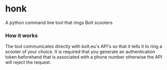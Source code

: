 # honk
A python command line tool that rings Bolt scooters

### How it works ###
The tool communicates directly with bolt.eu's API's so that it tells it to ring a scooter of your choice. It is required that you generate an authentication token beforehand that is associated with a phone number otherwise the API will reject the request.
